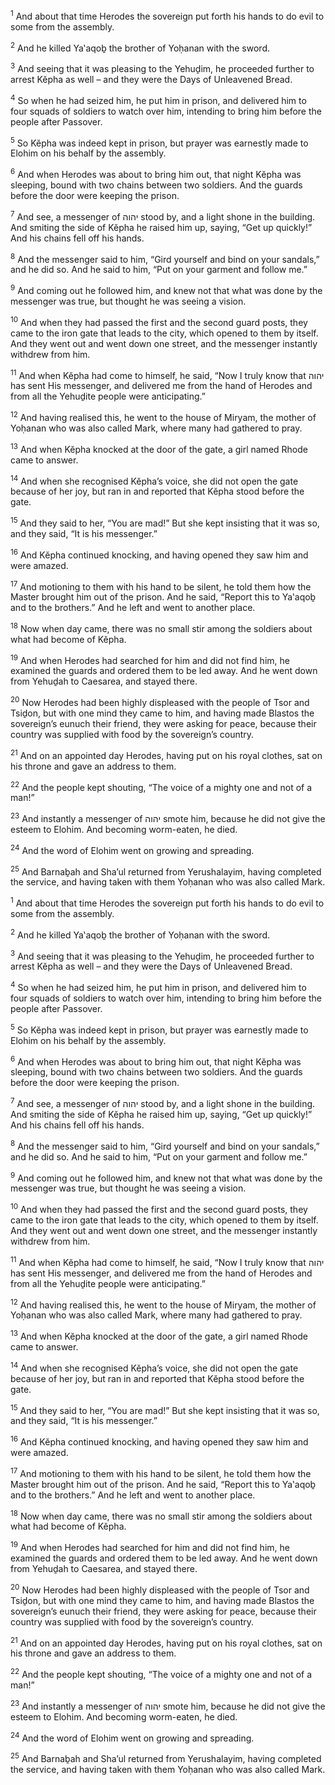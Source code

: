 <sup>1</sup> And about that time Herodes the sovereign put forth his hands to do evil to some from the assembly.

<sup>2</sup> And he killed Ya‛aqoḇ the brother of Yoḥanan with the sword.

<sup>3</sup> And seeing that it was pleasing to the Yehuḏim, he proceeded further to arrest Kĕpha as well – and they were the Days of Unleavened Bread.

<sup>4</sup> So when he had seized him, he put him in prison, and delivered him to four squads of soldiers to watch over him, intending to bring him before the people after Passover.

<sup>5</sup> So Kĕpha was indeed kept in prison, but prayer was earnestly made to Elohim on his behalf by the assembly.

<sup>6</sup> And when Herodes was about to bring him out, that night Kĕpha was sleeping, bound with two chains between two soldiers. And the guards before the door were keeping the prison.

<sup>7</sup> And see, a messenger of יהוה stood by, and a light shone in the building. And smiting the side of Kĕpha he raised him up, saying, “Get up quickly!” And his chains fell off his hands.

<sup>8</sup> And the messenger said to him, “Gird yourself and bind on your sandals,” and he did so. And he said to him, “Put on your garment and follow me.”

<sup>9</sup> And coming out he followed him, and knew not that what was done by the messenger was true, but thought he was seeing a vision.

<sup>10</sup> And when they had passed the first and the second guard posts, they came to the iron gate that leads to the city, which opened to them by itself. And they went out and went down one street, and the messenger instantly withdrew from him.

<sup>11</sup> And when Kĕpha had come to himself, he said, “Now I truly know that יהוה has sent His messenger, and delivered me from the hand of Herodes and from all the Yehuḏite people were anticipating.”

<sup>12</sup> And having realised this, he went to the house of Miryam, the mother of Yoḥanan who was also called Mark, where many had gathered to pray.

<sup>13</sup> And when Kĕpha knocked at the door of the gate, a girl named Rhode came to answer.

<sup>14</sup> And when she recognised Kĕpha’s voice, she did not open the gate because of her joy, but ran in and reported that Kĕpha stood before the gate.

<sup>15</sup> And they said to her, “You are mad!” But she kept insisting that it was so, and they said, “It is his messenger.”

<sup>16</sup> And Kĕpha continued knocking, and having opened they saw him and were amazed.

<sup>17</sup> And motioning to them with his hand to be silent, he told them how the Master brought him out of the prison. And he said, “Report this to Ya‛aqoḇ and to the brothers.” And he left and went to another place.

<sup>18</sup> Now when day came, there was no small stir among the soldiers about what had become of Kĕpha.

<sup>19</sup> And when Herodes had searched for him and did not find him, he examined the guards and ordered them to be led away. And he went down from Yehuḏah to Caesarea, and stayed there.

<sup>20</sup> Now Herodes had been highly displeased with the people of Tsor and Tsiḏon, but with one mind they came to him, and having made Blastos the sovereign’s eunuch their friend, they were asking for peace, because their country was supplied with food by the sovereign’s country.

<sup>21</sup> And on an appointed day Herodes, having put on his royal clothes, sat on his throne and gave an address to them.

<sup>22</sup> And the people kept shouting, “The voice of a mighty one and not of a man!”

<sup>23</sup> And instantly a messenger of יהוה smote him, because he did not give the esteem to Elohim. And becoming worm-eaten, he died.

<sup>24</sup> And the word of Elohim went on growing and spreading.

<sup>25</sup> And Barnaḇah and Sha’ul returned from Yerushalayim, having completed the service, and having taken with them Yoḥanan who was also called Mark.

<sup>1</sup> And about that time Herodes the sovereign put forth his hands to do evil to some from the assembly.

<sup>2</sup> And he killed Ya‛aqoḇ the brother of Yoḥanan with the sword.

<sup>3</sup> And seeing that it was pleasing to the Yehuḏim, he proceeded further to arrest Kĕpha as well – and they were the Days of Unleavened Bread.

<sup>4</sup> So when he had seized him, he put him in prison, and delivered him to four squads of soldiers to watch over him, intending to bring him before the people after Passover.

<sup>5</sup> So Kĕpha was indeed kept in prison, but prayer was earnestly made to Elohim on his behalf by the assembly.

<sup>6</sup> And when Herodes was about to bring him out, that night Kĕpha was sleeping, bound with two chains between two soldiers. And the guards before the door were keeping the prison.

<sup>7</sup> And see, a messenger of יהוה stood by, and a light shone in the building. And smiting the side of Kĕpha he raised him up, saying, “Get up quickly!” And his chains fell off his hands.

<sup>8</sup> And the messenger said to him, “Gird yourself and bind on your sandals,” and he did so. And he said to him, “Put on your garment and follow me.”

<sup>9</sup> And coming out he followed him, and knew not that what was done by the messenger was true, but thought he was seeing a vision.

<sup>10</sup> And when they had passed the first and the second guard posts, they came to the iron gate that leads to the city, which opened to them by itself. And they went out and went down one street, and the messenger instantly withdrew from him.

<sup>11</sup> And when Kĕpha had come to himself, he said, “Now I truly know that יהוה has sent His messenger, and delivered me from the hand of Herodes and from all the Yehuḏite people were anticipating.”

<sup>12</sup> And having realised this, he went to the house of Miryam, the mother of Yoḥanan who was also called Mark, where many had gathered to pray.

<sup>13</sup> And when Kĕpha knocked at the door of the gate, a girl named Rhode came to answer.

<sup>14</sup> And when she recognised Kĕpha’s voice, she did not open the gate because of her joy, but ran in and reported that Kĕpha stood before the gate.

<sup>15</sup> And they said to her, “You are mad!” But she kept insisting that it was so, and they said, “It is his messenger.”

<sup>16</sup> And Kĕpha continued knocking, and having opened they saw him and were amazed.

<sup>17</sup> And motioning to them with his hand to be silent, he told them how the Master brought him out of the prison. And he said, “Report this to Ya‛aqoḇ and to the brothers.” And he left and went to another place.

<sup>18</sup> Now when day came, there was no small stir among the soldiers about what had become of Kĕpha.

<sup>19</sup> And when Herodes had searched for him and did not find him, he examined the guards and ordered them to be led away. And he went down from Yehuḏah to Caesarea, and stayed there.

<sup>20</sup> Now Herodes had been highly displeased with the people of Tsor and Tsiḏon, but with one mind they came to him, and having made Blastos the sovereign’s eunuch their friend, they were asking for peace, because their country was supplied with food by the sovereign’s country.

<sup>21</sup> And on an appointed day Herodes, having put on his royal clothes, sat on his throne and gave an address to them.

<sup>22</sup> And the people kept shouting, “The voice of a mighty one and not of a man!”

<sup>23</sup> And instantly a messenger of יהוה smote him, because he did not give the esteem to Elohim. And becoming worm-eaten, he died.

<sup>24</sup> And the word of Elohim went on growing and spreading.

<sup>25</sup> And Barnaḇah and Sha’ul returned from Yerushalayim, having completed the service, and having taken with them Yoḥanan who was also called Mark.

